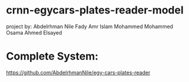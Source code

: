 # crnn-egycars-plates-reader-model
project by:
Abdelrhman Nile
Fady Amr
Islam Mohammed
Mohammed Osama
Ahmed Elsayed

# Complete System:
https://github.com/AbdelrhmanNile/egy-cars-plates-reader

